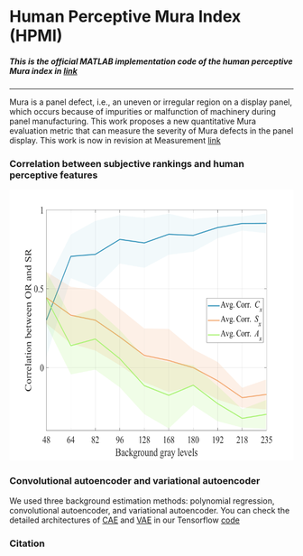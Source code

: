 # **Human Perceptive Mura Index (HPMI)**

##### This is the official MATLAB implementation code of the human perceptive Mura index in [link]()
***
Mura is a panel defect, i.e., an uneven or irregular region on a display panel, which occurs because of impurities or malfunction of machinery during panel manufacturing.
This work proposes a new quantitative Mura evaluation metric that can measure the severity of Mura defects in the panel display.
This work is now in revision at Measurement [link](https://www.sciencedirect.com/journal/measurement)

### Correlation between subjective rankings and human perceptive features
<center>
  <img
    src="./Figures/Fig7.png"
    width="640"
    height="480"
    />
</center>

### Convolutional autoencoder and variational autoencoder
We used three background estimation methods: polynomial regression, convolutional autoencoder, and variational autoencoder.
You can check the detailed architectures of [CAE](TF/Convolutional_autoencoder_architecture.png) and [VAE](Variantional_autoencoder_architecture.png) in our Tensorflow [code](TF)

### Citation
